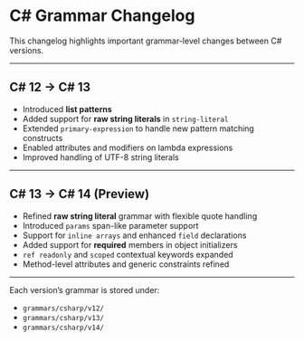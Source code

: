 # C# Grammar Changelog

This changelog highlights important grammar-level changes between C# versions.

---

## C# 12 → C# 13

- Introduced **list patterns**
- Added support for **raw string literals** in `string-literal`
- Extended `primary-expression` to handle new pattern matching constructs
- Enabled attributes and modifiers on lambda expressions
- Improved handling of UTF-8 string literals

---

## C# 13 → C# 14 (Preview)

- Refined **raw string literal** grammar with flexible quote handling
- Introduced `params` span-like parameter support
- Support for `inline arrays` and enhanced `field` declarations
- Added support for **required** members in object initializers
- `ref readonly` and `scoped` contextual keywords expanded
- Method-level attributes and generic constraints refined

---

Each version’s grammar is stored under:
- `grammars/csharp/v12/`
- `grammars/csharp/v13/`
- `grammars/csharp/v14/`
